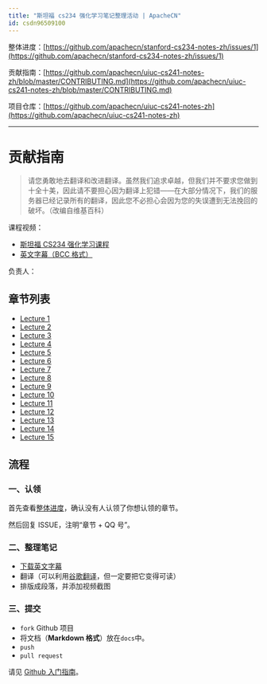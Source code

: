 ```yaml
---
title: "斯坦福 cs234 强化学习笔记整理活动 | ApacheCN"
id: csdn96509100
---
```


整体进度：[https://github.com/apachecn/stanford-cs234-notes-zh/issues/1](https://github.com/apachecn/stanford-cs234-notes-zh/issues/1)

贡献指南：[https://github.com/apachecn/uiuc-cs241-notes-zh/blob/master/CONTRIBUTING.md](https://github.com/apachecn/uiuc-cs241-notes-zh/blob/master/CONTRIBUTING.md)

项目仓库：[https://github.com/apachecn/uiuc-cs241-notes-zh](https://github.com/apachecn/uiuc-cs241-notes-zh)

* * *

# 贡献指南

> 请您勇敢地去翻译和改进翻译。虽然我们追求卓越，但我们并不要求您做到十全十美，因此请不要担心因为翻译上犯错——在大部分情况下，我们的服务器已经记录所有的翻译，因此您不必担心会因为您的失误遭到无法挽回的破坏。（改编自维基百科）

课程视频：

*   [斯坦福 CS234 强化学习课程](https://www.bilibili.com/video/av47812079)
*   [英文字幕（BCC 格式）](https://github.com/apachecn/stanford-cs234-notes-zh/tree/master/bcc-en)

负责人：

## 章节列表

*   [Lecture 1](https://www.bilibili.com/video/av47812079/?p=1)
*   [Lecture 2](https://www.bilibili.com/video/av47812079/?p=2)
*   [Lecture 3](https://www.bilibili.com/video/av47812079/?p=3)
*   [Lecture 4](https://www.bilibili.com/video/av47812079/?p=4)
*   [Lecture 5](https://www.bilibili.com/video/av47812079/?p=5)
*   [Lecture 6](https://www.bilibili.com/video/av47812079/?p=6)
*   [Lecture 7](https://www.bilibili.com/video/av47812079/?p=7)
*   [Lecture 8](https://www.bilibili.com/video/av47812079/?p=8)
*   [Lecture 9](https://www.bilibili.com/video/av47812079/?p=9)
*   [Lecture 10](https://www.bilibili.com/video/av47812079/?p=10)
*   [Lecture 11](https://www.bilibili.com/video/av47812079/?p=11)
*   [Lecture 12](https://www.bilibili.com/video/av47812079/?p=12)
*   [Lecture 13](https://www.bilibili.com/video/av47812079/?p=13)
*   [Lecture 14](https://www.bilibili.com/video/av47812079/?p=14)
*   [Lecture 15](https://www.bilibili.com/video/av47812079/?p=15)

## 流程

### 一、认领

首先查看[整体进度](https://github.com/apachecn/stanford-cs234-notes-zh/issues/1)，确认没有人认领了你想认领的章节。

然后回复 ISSUE，注明“章节 + QQ 号”。

### 二、整理笔记

*   [下载英文字幕](https://github.com/apachecn/stanford-cs234-notes-zh/tree/master/bcc-en)
*   翻译（可以利用[谷歌翻译](https://translate.google.cn)，但一定要把它变得可读）
*   排版成段落，并添加视频截图

### 三、提交

*   `fork` Github 项目
*   将文档（**Markdown 格式**）放在`docs`中。
*   `push`
*   `pull request`

请见 [Github 入门指南](https://github.com/apachecn/kaggle/blob/master/docs/GitHub)。